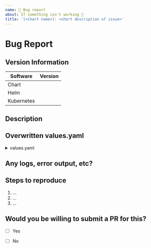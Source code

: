 ```yaml
---
name: 🐜 Bug report
about: If something isn't working 🔧
title: '[<chart name>]: <short description of issue>'
---
```

# Bug Report
<!-- Thanks for reporting an issue! -->

## Version Information

| Software   | Version |
|------------|---------|
| Chart      |         |
| Helm       |         |
| Kubernetes |         |

<!-- Please also include any extra details about your environment that are relevant. -->

## Description
<!-- Include as much detail about the problem as possible. -->

## Overwritten values.yaml
<!-- Include your custom values.yaml in the codeblock if relevant -->

<details>
  <summary>values.yaml</summary>

  ```yaml
  ```

</details>

## Any logs, error output, etc?
<!-- For long logs, please use either a collapsible section as above, or Github Gist -->

## Steps to reproduce

 1. ...
 2. ...
 3. ...

## Would you be willing to submit a PR for this?
<!-- Help can be provided if you need assistance submitting a PR -->

- [ ] Yes
- [ ] No

